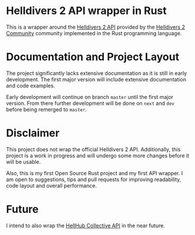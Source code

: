 # Helldivers 2 API wrapper in Rust
This is a wrapper around the [Helldivers 2 API]("https://github.com/helldivers-2/api")
provided by the [Helldivers 2 Community](https://github.com/helldivers-2) community implemented 
in the Rust programming language.

# Documentation and Project Layout
The project significantly lacks extensive documentation as it is still in early development.
The first major version will include extensive documentation and code examples.

Early development will continue on branch `master` until the first major version. From there 
further development will be done on `next` and `dev` before being remerged to `master`.

# Disclaimer
This project does not wrap the official Helldivers 2 API. Additionally, this project is a work in
progress and will undergo some more changes before it will be usable.

Also, this is my first Open Source Rust project and my first API wrapper. I am open to suggestions, tips 
and pull requests for improving readability, code layout and overall performance.

# Future
I intend to also wrap the [HellHub Collective API](https://github.com/hellhub-collective/api) in the near future.
